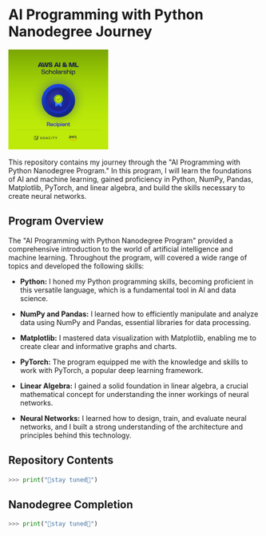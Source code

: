 # AI Programming with Python Nanodegree Journey

<img src="Recipient_badge.jpg" width="200" height="200">

This repository contains my journey through the "AI Programming with Python Nanodegree Program." In this program, I will learn the foundations of AI and machine learning, gained proficiency in Python, NumPy, Pandas, Matplotlib, PyTorch, and linear algebra, and build the skills necessary to create neural networks.

## Program Overview

The "AI Programming with Python Nanodegree Program" provided a comprehensive introduction to the world of artificial intelligence and machine learning. Throughout the program, will covered a wide range of topics and developed the following skills:

- **Python:** I honed my Python programming skills, becoming proficient in this versatile language, which is a fundamental tool in AI and data science.

- **NumPy and Pandas:** I learned how to efficiently manipulate and analyze data using NumPy and Pandas, essential libraries for data processing.

- **Matplotlib:** I mastered data visualization with Matplotlib, enabling me to create clear and informative graphs and charts.

- **PyTorch:** The program equipped me with the knowledge and skills to work with PyTorch, a popular deep learning framework.

- **Linear Algebra:** I gained a solid foundation in linear algebra, a crucial mathematical concept for understanding the inner workings of neural networks.

- **Neural Networks:** I learned how to design, train, and evaluate neural networks, and I built a strong understanding of the architecture and principles behind this technology.

## Repository Contents

```python
>>> print("🚀stay tuned🚀")
```

## Nanodegree Completion

```python
>>> print("🚀stay tuned🚀")
```

